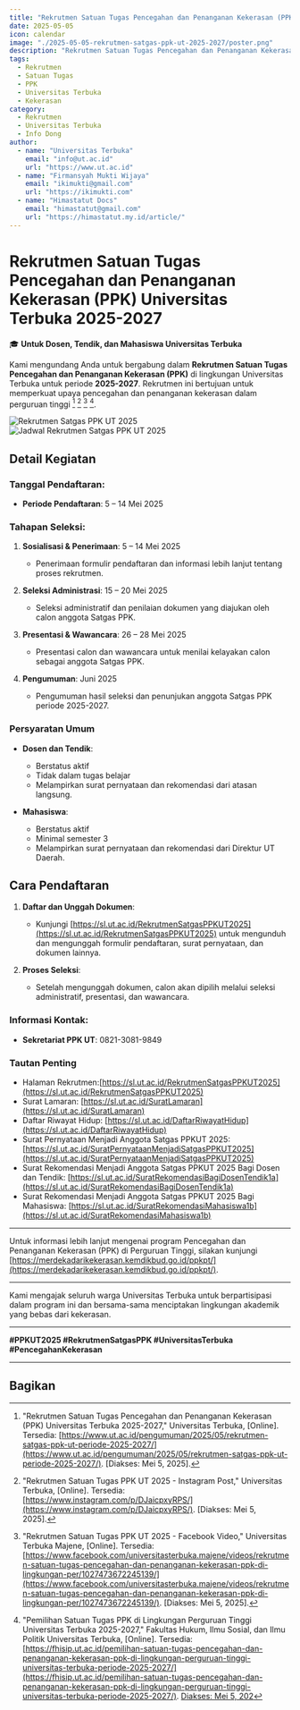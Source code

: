 ```yaml
---
title: "Rekrutmen Satuan Tugas Pencegahan dan Penanganan Kekerasan (PPK) Universitas Terbuka 2025-2027"
date: 2025-05-05
icon: calendar
image: "./2025-05-05-rekrutmen-satgas-ppk-ut-2025-2027/poster.png"
description: "Rekrutmen Satuan Tugas Pencegahan dan Penanganan Kekerasan (PPK) Universitas Terbuka untuk periode 2025-2027. Bergabunglah untuk menciptakan lingkungan akademik yang aman dan nyaman."
tags:
  - Rekrutmen
  - Satuan Tugas
  - PPK
  - Universitas Terbuka
  - Kekerasan
category:
  - Rekrutmen
  - Universitas Terbuka
  - Info Dong
author:
  - name: "Universitas Terbuka"
    email: "info@ut.ac.id"
    url: "https://www.ut.ac.id"
  - name: "Firmansyah Mukti Wijaya"
    email: "ikimukti@gmail.com"
    url: "https://ikimukti.com"
  - name: "Himastatut Docs"
    email: "himastatut@gmail.com"
    url: "https://himastatut.my.id/article/"
---
```


# Rekrutmen Satuan Tugas Pencegahan dan Penanganan Kekerasan (PPK) Universitas Terbuka 2025-2027

🎓 **Untuk Dosen, Tendik, dan Mahasiswa Universitas Terbuka**  

Kami mengundang Anda untuk bergabung dalam **Rekrutmen Satuan Tugas Pencegahan dan Penanganan Kekerasan (PPK)** di lingkungan Universitas Terbuka untuk periode **2025-2027**. Rekrutmen ini bertujuan untuk memperkuat upaya pencegahan dan penanganan kekerasan dalam perguruan tinggi [^1] [^2] [^3] [^4].

![Rekrutmen Satgas PPK UT 2025](./2025-05-05-rekrutmen-satgas-ppk-ut-2025-2027/poster.png)
![Jadwal Rekrutmen Satgas PPK UT 2025](./2025-05-05-rekrutmen-satgas-ppk-ut-2025-2027/jadwal.png)

## Detail Kegiatan

### Tanggal Pendaftaran:
- **Periode Pendaftaran**: 5 – 14 Mei 2025

### Tahapan Seleksi:
1. **Sosialisasi & Penerimaan**: 5 – 14 Mei 2025  
   - Penerimaan formulir pendaftaran dan informasi lebih lanjut tentang proses rekrutmen.
   
2. **Seleksi Administrasi**: 15 – 20 Mei 2025  
   - Seleksi administratif dan penilaian dokumen yang diajukan oleh calon anggota Satgas PPK.
   
3. **Presentasi & Wawancara**: 26 – 28 Mei 2025  
   - Presentasi calon dan wawancara untuk menilai kelayakan calon sebagai anggota Satgas PPK.
   
4. **Pengumuman**: Juni 2025  
   - Pengumuman hasil seleksi dan penunjukan anggota Satgas PPK periode 2025-2027.

### Persyaratan Umum
- **Dosen dan Tendik**:
  - Berstatus aktif
  - Tidak dalam tugas belajar
  - Melampirkan surat pernyataan dan rekomendasi dari atasan langsung.
  
- **Mahasiswa**:
  - Berstatus aktif
  - Minimal semester 3
  - Melampirkan surat pernyataan dan rekomendasi dari Direktur UT Daerah.

## Cara Pendaftaran

1. **Daftar dan Unggah Dokumen**:  
   - Kunjungi [https://sl.ut.ac.id/RekrutmenSatgasPPKUT2025](https://sl.ut.ac.id/RekrutmenSatgasPPKUT2025) untuk mengunduh dan mengunggah formulir pendaftaran, surat pernyataan, dan dokumen lainnya.

2. **Proses Seleksi**:  
   - Setelah mengunggah dokumen, calon akan dipilih melalui seleksi administratif, presentasi, dan wawancara.

### Informasi Kontak:
- **Sekretariat PPK UT**: 0821-3081-9849

### Tautan Penting
- Halaman Rekrutmen:[https://sl.ut.ac.id/RekrutmenSatgasPPKUT2025](https://sl.ut.ac.id/RekrutmenSatgasPPKUT2025)
- Surat Lamaran: [https://sl.ut.ac.id/SuratLamaran](https://sl.ut.ac.id/SuratLamaran)
- Daftar Riwayat Hidup: [https://sl.ut.ac.id/DaftarRiwayatHidup](https://sl.ut.ac.id/DaftarRiwayatHidup)
- Surat Pernyataan Menjadi Anggota Satgas PPKUT 2025: [https://sl.ut.ac.id/SuratPernyataanMenjadiSatgasPPKUT2025](https://sl.ut.ac.id/SuratPernyataanMenjadiSatgasPPKUT2025)
- Surat Rekomendasi Menjadi Anggota Satgas PPKUT 2025 Bagi Dosen dan Tendik: [https://sl.ut.ac.id/SuratRekomendasiBagiDosenTendik1a](https://sl.ut.ac.id/SuratRekomendasiBagiDosenTendik1a)
- Surat Rekomendasi Menjadi Anggota Satgas PPKUT 2025 Bagi Mahasiswa: [https://sl.ut.ac.id/SuratRekomendasiMahasiswa1b](https://sl.ut.ac.id/SuratRekomendasiMahasiswa1b)

---

Untuk informasi lebih lanjut mengenai program Pencegahan dan Penanganan Kekerasan (PPK) di Perguruan Tinggi, silakan kunjungi [https://merdekadarikekerasan.kemdikbud.go.id/ppkpt/](https://merdekadarikekerasan.kemdikbud.go.id/ppkpt/).

---

Kami mengajak seluruh warga Universitas Terbuka untuk berpartisipasi dalam program ini dan bersama-sama menciptakan lingkungan akademik yang bebas dari kekerasan.

---

**#PPKUT2025 #RekrutmenSatgasPPK #UniversitasTerbuka #PencegahanKekerasan**

---

[^1]: "Rekrutmen Satuan Tugas Pencegahan dan Penanganan Kekerasan (PPK) Universitas Terbuka 2025-2027," Universitas Terbuka, [Online]. Tersedia: [https://www.ut.ac.id/pengumuman/2025/05/rekrutmen-satgas-ppk-ut-periode-2025-2027/](https://www.ut.ac.id/pengumuman/2025/05/rekrutmen-satgas-ppk-ut-periode-2025-2027/). [Diakses: Mei 5, 2025].
[^2]: "Rekrutmen Satuan Tugas PPK UT 2025 - Instagram Post," Universitas Terbuka, [Online]. Tersedia: [https://www.instagram.com/p/DJaicpxyRPS/](https://www.instagram.com/p/DJaicpxyRPS/). [Diakses: Mei 5, 2025].
[^3]: "Rekrutmen Satuan Tugas PPK UT 2025 - Facebook Video," Universitas Terbuka Majene, [Online]. Tersedia: [https://www.facebook.com/universitasterbuka.majene/videos/rekrutmen-satuan-tugas-pencegahan-dan-penanganan-kekerasan-ppk-di-lingkungan-per/1027473672245139/](https://www.facebook.com/universitasterbuka.majene/videos/rekrutmen-satuan-tugas-pencegahan-dan-penanganan-kekerasan-ppk-di-lingkungan-per/1027473672245139/). [Diakses: Mei 5, 2025].
[^4]: "Pemilihan Satuan Tugas PPK di Lingkungan Perguruan Tinggi Universitas Terbuka 2025-2027," Fakultas Hukum, Ilmu Sosial, dan Ilmu Politik Universitas Terbuka, [Online]. Tersedia: [https://fhisip.ut.ac.id/pemilihan-satuan-tugas-pencegahan-dan-penanganan-kekerasan-ppk-di-lingkungan-perguruan-tinggi-universitas-terbuka-periode-2025-2027/](https://fhisip.ut.ac.id/pemilihan-satuan-tugas-pencegahan-dan-penanganan-kekerasan-ppk-di-lingkungan-perguruan-tinggi-universitas-terbuka-periode-2025-2027/). [Diakses: Mei 5, 202]()

## Bagikan
<Share colorful />
<GitContributors />
<GitChangelog />
